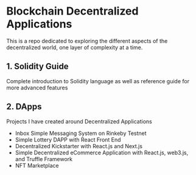 # Blockchain Decentralized Applications
This is a repo dedicated to exploring the different aspects of the decentralized world, one layer of complexity at a time.

## 1. Solidity Guide

Complete introduction to Solidity language as well as reference guide for more advanced features

## 2. DApps

Projects I have created around Decentralized Applications

- Inbox Simple Messaging System on Rinkeby Testnet
- Simple Lottery DAPP with React Front End
- Decentralized Kickstarter with React.js and Next.js
- Simple Decentralized eCommerce Application with React.js, web3.js, and Truffle Framework
- NFT Marketplace
